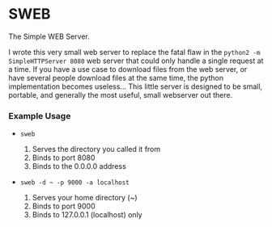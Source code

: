 # SWEB
The Simple WEB Server.

I wrote this very small web server to replace the fatal flaw in the `python2 -m SimpleHTTPServer 8080`
web server that could only handle a single request at a time. If you have a use case to download 
files from the web server, or have several people download files at the same time, the python 
implementation becomes useless... This little server is designed to be small, portable, and
generally the most useful, small webserver out there.

### Example Usage
* `sweb`
	1. Serves the directory you called it from
	2. Binds to port 8080
	3. Binds to the 0.0.0.0 address

* `sweb -d ~ -p 9000 -a localhost`
	1. Serves your home directory (~)
	2. Binds to port 9000
	3. Binds to 127.0.0.1 (localhost) only

